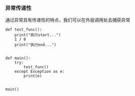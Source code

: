 ### 异常传递性

通过异常具有传递性的特点，我们可以在外层调用处去捕获异常

```
def test_func():
    print("执行start...")
    1 / 0
    print("执行end...")


def main():
    try:
        test_func()
    except Exception as e:
        print(e)


main()
```